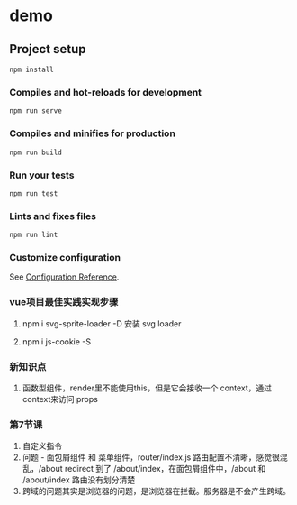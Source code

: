 # demo

## Project setup
```
npm install
```

### Compiles and hot-reloads for development
```
npm run serve
```

### Compiles and minifies for production
```
npm run build
```

### Run your tests
```
npm run test
```

### Lints and fixes files
```
npm run lint
```

### Customize configuration
See [Configuration Reference](https://cli.vuejs.org/config/).


### vue项目最佳实践实现步骤
1. npm i svg-sprite-loader -D   安装 svg loader

2. npm i js-cookie -S

### 新知识点
1. 函数型组件，render里不能使用this，但是它会接收一个 context，通过context来访问 props

### 第7节课
1. 自定义指令
2. 问题 - 面包屑组件 和 菜单组件，router/index.js 路由配置不清晰，感觉很混乱，/about  redirect  到了 /about/index，在面包屑组件中，/about  和  /about/index 路由没有划分清楚
3. 跨域的问题其实是浏览器的问题，是浏览器在拦截。服务器是不会产生跨域。